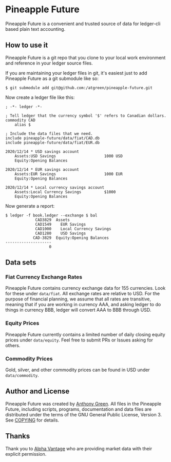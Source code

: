# Pineapple Future

Pineapple Future is a convenient and trusted source of data for
ledger-cli based plain text accounting.

How to use it
--------------

Pineapple Future is a git repo that you clone to your local work
environment and reference in your ledger source files.

If you are maintaining your ledger files in git, it's easiest just to
add Pineapple Future as a git submodule like so:

    $ git submodule add git@github.com:/atgreen/pineapple-future.git

Now create a ledger file like this:

    ; -*- ledger -*-

    ; Tell ledger that the currency symbol '$' refers to Canadian dollars.
    commodity CAD
        alias $

    ; Include the data files that we need.
    include pineapple-future/data/fiat/CAD.db
    include pineapple-future/data/fiat/EUR.db

    2020/12/14 * USD savings account
        Assets:USD Savings                     1000 USD
        Equity:Opening Balances

    2020/12/14 * EUR savings account
        Assets:EUR Savings                     1000 EUR
        Equity:Opening Balances

    2020/12/14 * Local currency savings account
        Assets:Local Currency Savings          $1000
        Equity:Opening Balances

Now generate a report:

    $ ledger -f book.ledger --exchange $ bal
                 CAD3829  Assets
                 CAD1549    EUR Savings
                 CAD1000    Local Currency Savings
                 CAD1280    USD Savings
                CAD-3829  Equity:Opening Balances
    --------------------
                       0

Data sets
--------------

### Fiat Currency Exchange Rates

Pineapple Future contains currency exchange data for 155
currencies. Look for these under `data/fiat`. All exchange rates are
relative to USD. For the purpose of financial planning, we assume that
all rates are transitive, meaning that if you are working in currency
AAA, and asking ledger to do things in currency BBB, ledger will
convert AAA to BBB through USD.

### Equity Prices

Pineapple Future currently contains a limited number of daily closing
equity prices under `data/equity`. Feel free to submit PRs or Issues
asking for others.

### Commodity Prices

Gold, silver, and other commodity prices can be found in USD under
`data/commodity`.


Author and License
-------------------

Pineapple Future was created by [Anthony
Green](https://github.com/atgreen). All files in the Pineapple Future,
including scripts, programs, documentation and data files are
distributed under the terms of the GNU General Public License,
Version 3. See
[COPYING](https://raw.githubusercontent.com/atgreen/pineapple-future/master/COPYING)
for details.


Thanks
-------

Thank you to [Alpha Vantage](https://www.alphavantage.co) who are
providing market data with their explicit permission.
